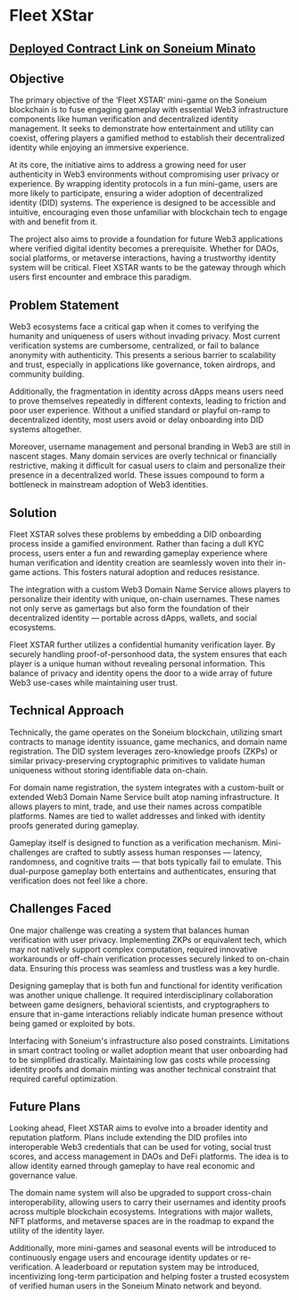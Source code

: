 # Fleet XStar

## [Deployed Contract Link on Soneium Minato](https://soneium-minato.blockscout.com/tx/0xe70ecdf08909f8da4b70e8af48ae66bd01957093d1532f1949ebebd6bcb89fba)

## Objective 

The primary objective of the ‘Fleet XSTAR’ mini-game on the Soneium blockchain is to fuse engaging gameplay with essential Web3 infrastructure components like human verification and decentralized identity management. It seeks to demonstrate how entertainment and utility can coexist, offering players a gamified method to establish their decentralized identity while enjoying an immersive experience.

At its core, the initiative aims to address a growing need for user authenticity in Web3 environments without compromising user privacy or experience. By wrapping identity protocols in a fun mini-game, users are more likely to participate, ensuring a wider adoption of decentralized identity (DID) systems. The experience is designed to be accessible and intuitive, encouraging even those unfamiliar with blockchain tech to engage with and benefit from it.

The project also aims to provide a foundation for future Web3 applications where verified digital identity becomes a prerequisite. Whether for DAOs, social platforms, or metaverse interactions, having a trustworthy identity system will be critical. Fleet XSTAR wants to be the gateway through which users first encounter and embrace this paradigm.

## Problem Statement
Web3 ecosystems face a critical gap when it comes to verifying the humanity and uniqueness of users without invading privacy. Most current verification systems are cumbersome, centralized, or fail to balance anonymity with authenticity. This presents a serious barrier to scalability and trust, especially in applications like governance, token airdrops, and community building.

Additionally, the fragmentation in identity across dApps means users need to prove themselves repeatedly in different contexts, leading to friction and poor user experience. Without a unified standard or playful on-ramp to decentralized identity, most users avoid or delay onboarding into DID systems altogether.

Moreover, username management and personal branding in Web3 are still in nascent stages. Many domain services are overly technical or financially restrictive, making it difficult for casual users to claim and personalize their presence in a decentralized world. These issues compound to form a bottleneck in mainstream adoption of Web3 identities.

## Solution 
Fleet XSTAR solves these problems by embedding a DID onboarding process inside a gamified environment. Rather than facing a dull KYC process, users enter a fun and rewarding gameplay experience where human verification and identity creation are seamlessly woven into their in-game actions. This fosters natural adoption and reduces resistance.


The integration with a custom Web3 Domain Name Service allows players to personalize their identity with unique, on-chain usernames. These names not only serve as gamertags but also form the foundation of their decentralized identity — portable across dApps, wallets, and social ecosystems.

Fleet XSTAR further utilizes a confidential humanity verification layer. By securely handling proof-of-personhood data, the system ensures that each player is a unique human without revealing personal information. This balance of privacy and identity opens the door to a wide array of future Web3 use-cases while maintaining user trust.

## Technical Approach 
Technically, the game operates on the Soneium blockchain, utilizing smart contracts to manage identity issuance, game mechanics, and domain name registration. The DID system leverages zero-knowledge proofs (ZKPs) or similar privacy-preserving cryptographic primitives to validate human uniqueness without storing identifiable data on-chain.

For domain name registration, the system integrates with a custom-built or extended Web3 Domain Name Service built atop naming infrastructure. It allows players to mint, trade, and use their names across compatible platforms. Names are tied to wallet addresses and linked with identity proofs generated during gameplay.

Gameplay itself is designed to function as a verification mechanism. Mini-challenges are crafted to subtly assess human responses — latency, randomness, and cognitive traits — that bots typically fail to emulate. This dual-purpose gameplay both entertains and authenticates, ensuring that verification does not feel like a chore.

## Challenges Faced 
One major challenge was creating a system that balances human verification with user privacy. Implementing ZKPs or equivalent tech, which may not natively support complex computation, required innovative workarounds or off-chain verification processes securely linked to on-chain data. Ensuring this process was seamless and trustless was a key hurdle.

Designing gameplay that is both fun and functional for identity verification was another unique challenge. It required interdisciplinary collaboration between game designers, behavioral scientists, and cryptographers to ensure that in-game interactions reliably indicate human presence without being gamed or exploited by bots.

Interfacing with Soneium's infrastructure also posed constraints. Limitations in smart contract tooling or wallet adoption meant that user onboarding had to be simplified drastically. Maintaining low gas costs while processing identity proofs and domain minting was another technical constraint that required careful optimization.

## Future Plans 
Looking ahead, Fleet XSTAR aims to evolve into a broader identity and reputation platform. Plans include extending the DID profiles into interoperable Web3 credentials that can be used for voting, social trust scores, and access management in DAOs and DeFi platforms. The idea is to allow identity earned through gameplay to have real economic and governance value.

The domain name system will also be upgraded to support cross-chain interoperability, allowing users to carry their usernames and identity proofs across multiple blockchain ecosystems. Integrations with major wallets, NFT platforms, and metaverse spaces are in the roadmap to expand the utility of the identity layer.

Additionally, more mini-games and seasonal events will be introduced to continuously engage users and encourage identity updates or re-verification. A leaderboard or reputation system may be introduced, incentivizing long-term participation and helping foster a trusted ecosystem of verified human users in the Soneium Minato network and beyond.
